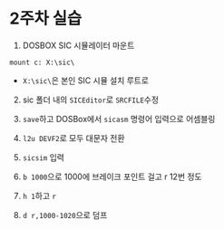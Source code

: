 # 2주차 실습

1. DOSBOX SIC 시뮬레이터 마운트
```
mount c: X:\sic\
```
- `X:\sic\`은 본인 SIC 시뮬 설치 루트로

2. sic 폴더 내의 `SICEditor`로 `SRCFILE`수정

3. `save`하고 DOSBox에서 `sicasm` 명령어 입력으로 어셈블링

4. `l2u DEVF2`로 모두 대문자 전환

5. `sicsim` 입력

6. `b 1000`으로 1000에 브레이크 포인트 걸고 r 12번 정도

7. `h 1`하고 `r`

8. `d r,1000-1020`으로 덤프